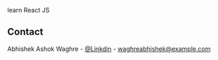 
learn React JS 


<!-- CONTACT -->
## Contact

Abhishek Ashok Waghre - [@Linkdin](https://www.linkedin.com/in/waghre-abhishek-b9381522a/) - waghreabhishek@example.com



